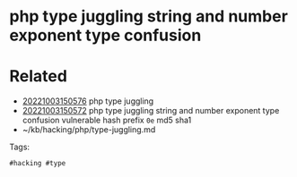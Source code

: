 # php type juggling string and number exponent type confusion

# Related

- [20221003150576](/zet/20221003150576/README.md) php type juggling
- [20221003150572](/zet/20221003150572/README.md) php type juggling string and number exponent type confusion vulnerable hash prefix `0e` md5 sha1
- ~/kb/hacking/php/type-juggling.md

Tags:

    #hacking #type 
